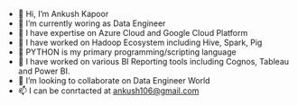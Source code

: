 - 👋 Hi, I’m Ankush Kapoor
- 🌱 I’m currently woring as Data Engineer
- 👀 I have expertise on Azure Cloud and Google Cloud Platform
- 👀 I have worked on Hadoop Ecosystem including Hive, Spark, Pig
- 👀 PYTHON is my primary programming/scripting language
- 👀 I have worked on various BI Reporting tools including Cognos, Tableau and Power BI.
- 💞️ I’m looking to collaborate on Data Engineer World
- 📫 I can be conrtacted at ankush106@gmail.com

<!---
ankush106/ankush106 is a ✨ special ✨ repository because its `README.md` (this file) appears on your GitHub profile.
You can click the Preview link to take a look at your changes.
--->
